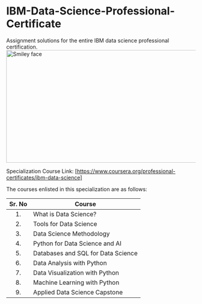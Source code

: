# IBM-Data-Science-Professional-Certificate
Assignment solutions for the entire IBM data science professional certification. 
<img src="https://i.imgur.com/YCFnjvg.png" alt="Smiley face" height="300" width="600">


Specialization Course Link: [https://www.coursera.org/professional-certificates/ibm-data-science]

The courses enlisted in this specialization are as follows:

| Sr. No | Course                                                                     |
|:------:|----------------------------------------------------------------------------|
| 1.     | What is Data Science?                                                     |
| 2.     | Tools for Data Science                                                    |
| 3.     | Data Science Methodology                                                  |
| 4.     | Python for Data Science and AI                                            |
| 5.     | Databases and SQL for Data Science                                        |
| 6.     | Data Analysis with Python                                                 |
| 7.     | Data Visualization with Python                                            |
| 8.     | Machine Learning with Python                                              |
| 9.     | Applied Data Science Capstone                                             |
